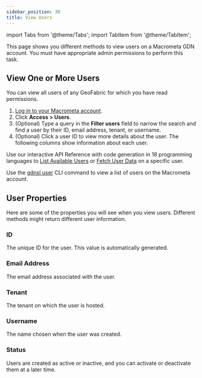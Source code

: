 ```yaml
---
sidebar_position: 30
title: View Users
---
```


import Tabs from '@theme/Tabs';
import TabItem from '@theme/TabItem';

This page shows you different methods to view users on a Macrometa GDN account. You must have appropriate admin permissions to perform this task.

## View One or More Users

<Tabs groupId="operating-systems">
<TabItem value="console" label="Web Console">

You can view all users of any GeoFabric for which you have read permissions.

1. [Log in to your Macrometa account](https://auth-play.macrometa.io/).
1. Click **Access > Users**.
1. (Optional) Type a query in the **Filter users** field to narrow the search and find a user by their ID, email address, tenant, or username.
1. (Optional) Click a user ID to view more details about the user. The following columns show information about each user.

</TabItem>
<TabItem value="api" label="REST API">

Use our interactive API Reference with code generation in 18 programming languages to [List Available Users](https://www.macrometa.com/docs/api#/operations/ListAvailableUsers) or [Fetch User Data](https://www.macrometa.com/docs/api#/operations/FetchUser) on a specific user.

</TabItem>
<TabItem value="cli" label="CLI">

Use the [gdnsl user](../../cli/users-cli.md) CLI command to view a list of users on the Macrometa account.

</TabItem>
</Tabs>

## User Properties

Here are some of the properties you will see when you view users. Different methods might return different user information.
### ID

The unique ID for the user. This value is automatically generated.

### Email Address

The email address associated with the user.

### Tenant

The tenant on which the user is hosted.

### Username

The name chosen when the user was created.

### Status

Users are created as active or inactive, and you can activate or deactivate them at a later time.

